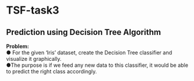 # TSF-task3
**Prediction using Decision Tree Algorithm**
---
**Problem:**\
● For the given ‘Iris’ dataset, create the Decision Tree classifier and visualize it
graphically.\
●The purpose is if we feed any new data to this classifier, it would be able to
predict the right class accordingly.
